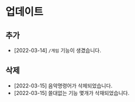 # 업데이트

## 추가
- [2022-03-14] `/게임` 기능이 생겼습니다.

## 삭제
- [2022-03-15] 음악명령어가 삭제되었습니다. 
- [2022-03-15] 쓸대없는 기능 몇개가 삭재되었습니다.
